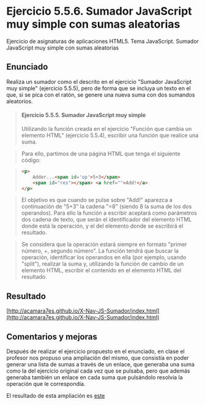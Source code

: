 # Ejercicio 5.5.6. Sumador JavaScript muy simple con sumas aleatorias
Ejercicio de asignaturas de aplicaciones HTML5. Tema JavaScript. Sumador JavaScript muy simple con sumas aleatorias

## Enunciado
Realiza un sumador como el descrito en el ejercicio "Sumador JavaScript muy simple" (ejercicio 5.5.5), pero de forma que se incluya un texto en el que, si se pica con el ratón, se genere una nueva suma con dos sumandos aleatorios.

> #### Ejercicio 5.5.5. Sumador JavaScript muy simple
> Utilizando la función creada en el ejercicio "Función que cambia un elemento HTML" (ejercicio  5.5.4), escribir una  función que realice una suma.

> Para  ello, partimos de una página HTML que tenga el siguiente código:

> ```html
> <p>
>     Adder...<span id='op'>5+3</span>
>     <span id="res"></span> <a href="">Add!</a>
> </p>
> ```

> El objetivo es que cuando se pulse sobre "Add!" aparezca a continuación de "5+3" la cadena "=8" (siendo 8 la suma de los dos operandos).  Para ello la función a escribir aceptará como parámetros dos cadena de texto, que serán el identificador del elemento HTML donde está la operación, y el del elemento donde se escribirá el resultado.

> Se considera que la operación estará siempre en formato "primer número, +, segundo número".  La función tendrá que buscar la operación, identificar los operandos  en  ella  (por  ejemplo,  usando  "split"),  realizar  la  suma  y,  utilizando  la función  de  cambio  de  un  elemento  HTML,  escribir  el  contenido  en  el  elemento HTML del resultado.

## Resultado
[http://acamara7es.github.io/X-Nav-JS-Sumador/index.html](http://acamara7es.github.io/X-Nav-JS-Sumador/index.html)

## Comentarios y mejoras
Después de realizar el ejercicio propuesto en el enunciado, en clase el profesor nos propuso una ampliación del mismo, que consistía en poder generar una lista de sumas a través de un enlace, que generaba una suma como la del ejercicio original cada vez que se pulsaba, pero que además generaba también un enlace en cada suma que pulsándolo resolvía la operación que le correspondía.

El resultado de esta ampliación es [este](http://acamara7es.github.io/X-Nav-JS-Sumador/index_ext.html)
